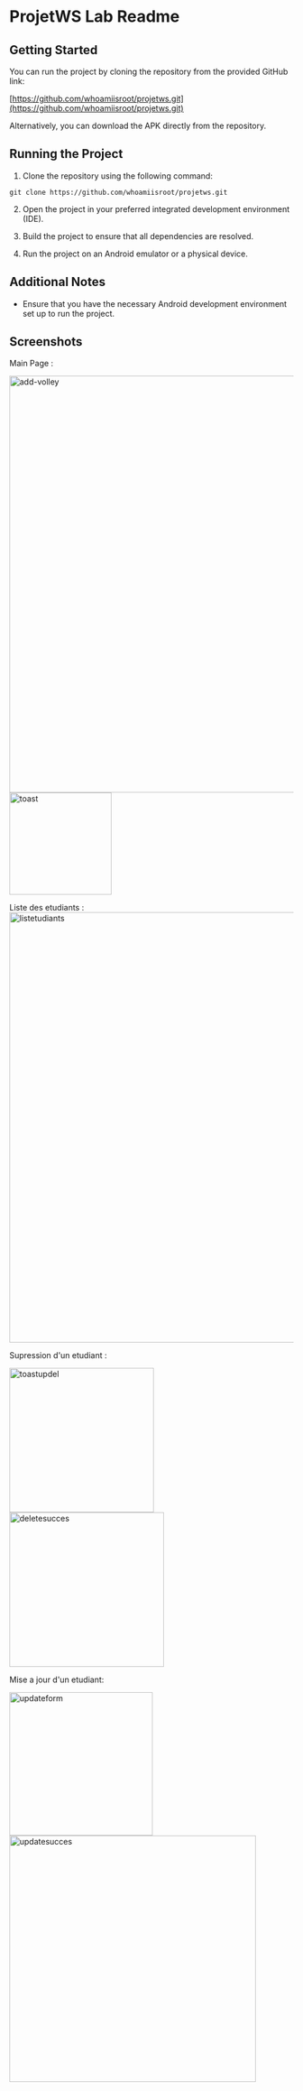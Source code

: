 # ProjetWS Lab Readme


## Getting Started

You can run the project by cloning the repository from the provided GitHub link:

[https://github.com/whoamiisroot/projetws.git](https://github.com/whoamiisroot/projetws.git)

Alternatively, you can download the APK directly from the repository.

## Running the Project

1. Clone the repository using the following command:
```
git clone https://github.com/whoamiisroot/projetws.git

```

2. Open the project in your preferred integrated development environment (IDE).

3. Build the project to ensure that all dependencies are resolved.

4. Run the project on an Android emulator or a physical device.

## Additional Notes

- Ensure that you have the necessary Android development environment set up to run the project.

## Screenshots

Main Page :

<img width="739" alt="add-volley" src="https://github.com/whoamiisroot/projetws/assets/114259228/47d3df02-0d0b-46ac-8db0-c828d5ff6638">

<img width="181" alt="toast" src="https://github.com/whoamiisroot/projetws/assets/114259228/93a5cddd-4670-4c7c-9cb5-7b78a7b3891f">


Liste des etudiants :
<img width="763" alt="listetudiants" src="https://github.com/whoamiisroot/projetws/assets/114259228/04af647b-391d-4f1d-b8a0-6a2d6986993f">

Supression d'un etudiant :

<img width="256" alt="toastupdel" src="https://github.com/whoamiisroot/projetws/assets/114259228/e3f10919-a565-4453-a251-6553afb2b80e">

<img width="274" alt="deletesucces" src="https://github.com/whoamiisroot/projetws/assets/114259228/3f8e8327-c433-4e67-b765-a06b3428f353">

Mise a jour d'un etudiant:

<img width="254" alt="updateform" src="https://github.com/whoamiisroot/projetws/assets/114259228/89adff3a-bd56-48f8-9d53-ad68d11a4083">

<img width="437" alt="updatesucces" src="https://github.com/whoamiisroot/projetws/assets/114259228/7d556f22-716e-461a-a57a-215f888dd787">


